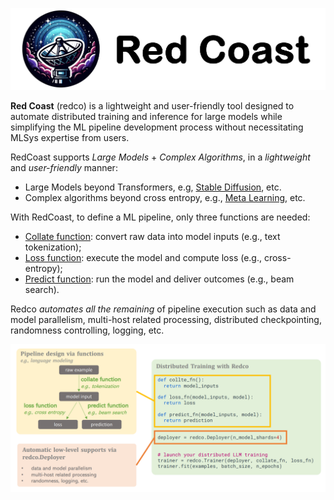 ![](images/redco_banner.png)

**Red Coast** (redco) is a lightweight and user-friendly tool designed to automate distributed training and inference for large models while simplifying the ML pipeline development process without necessitating MLSys expertise from users.

RedCoast supports *Large Models* + *Complex Algorithms*, in a *lightweight* and *user-friendly* manner: 

* Large Models beyond Transformers, e.g, [Stable Diffusion](https://github.com/tanyuqian/redco/tree/master/examples/text_to_image), etc.
* Complex algorithms beyond cross entropy, e.g., [Meta Learning](https://github.com/tanyuqian/redco/tree/master/examples/meta_learning), etc.

With RedCoast, to define a ML pipeline, only three functions are needed:

* <u>Collate function</u>: convert raw data into model inputs (e.g., text tokenization);
* <u>Loss function</u>: execute the model and compute loss (e.g., cross-entropy);
* <u>Predict function</u>: run the model and deliver outcomes (e.g., beam search).

Redco *automates all the remaining* of pipeline execution such as data and model parallelism, multi-host related processing, distributed checkpointing, randomness controlling, logging, etc.

![](images/redco_coding.png)
